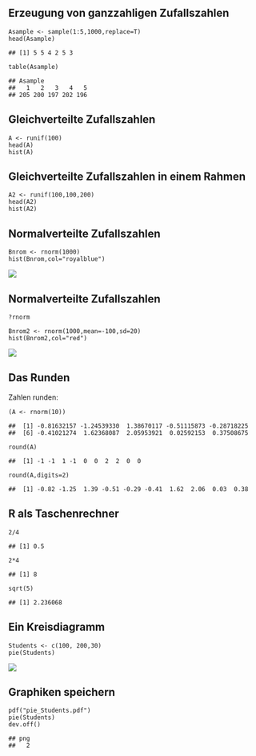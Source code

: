 Erzeugung von ganzzahligen Zufallszahlen
----------------------------------------

    Asample <- sample(1:5,1000,replace=T)
    head(Asample)

    ## [1] 5 5 4 2 5 3

    table(Asample)

    ## Asample
    ##   1   2   3   4   5 
    ## 205 200 197 202 196

Gleichverteilte Zufallszahlen
-----------------------------

    A <- runif(100)
    head(A)
    hist(A)

Gleichverteilte Zufallszahlen in einem Rahmen
---------------------------------------------

    A2 <- runif(100,100,200)
    head(A2)
    hist(A2)

Normalverteilte Zufallszahlen
-----------------------------

    Bnrom <- rnorm(1000)
    hist(Bnrom,col="royalblue")

![](Zufallszahlen_files/figure-markdown_strict/unnamed-chunk-4-1.png)<!-- -->

Normalverteilte Zufallszahlen
-----------------------------

    ?rnorm

    Bnrom2 <- rnorm(1000,mean=-100,sd=20)
    hist(Bnrom2,col="red")

![](Zufallszahlen_files/figure-markdown_strict/unnamed-chunk-6-1.png)<!-- -->

Das Runden
----------

Zahlen runden:

    (A <- rnorm(10))

    ##  [1] -0.81632157 -1.24539330  1.38670117 -0.51115873 -0.28718225
    ##  [6] -0.41021274  1.62368087  2.05953921  0.02592153  0.37508675

    round(A)

    ##  [1] -1 -1  1 -1  0  0  2  2  0  0

    round(A,digits=2)

    ##  [1] -0.82 -1.25  1.39 -0.51 -0.29 -0.41  1.62  2.06  0.03  0.38

R als Taschenrechner
--------------------

    2/4

    ## [1] 0.5

    2*4

    ## [1] 8

    sqrt(5)

    ## [1] 2.236068

Ein Kreisdiagramm
-----------------

    Students <- c(100, 200,30)
    pie(Students)

![](Zufallszahlen_files/figure-markdown_strict/unnamed-chunk-13-1.png)<!-- -->

Graphiken speichern
-------------------

    pdf("pie_Students.pdf")
    pie(Students)
    dev.off()

    ## png 
    ##   2
